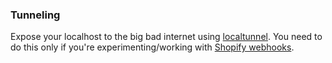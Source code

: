 ### Tunneling

Expose your localhost to the big bad internet
using [localtunnel](https://github.com/localtunnel/localtunnel). You need to do
this only if you're experimenting/working
with [Shopify webhooks](https://help.shopify.com/api/getting-started/webhooks).
